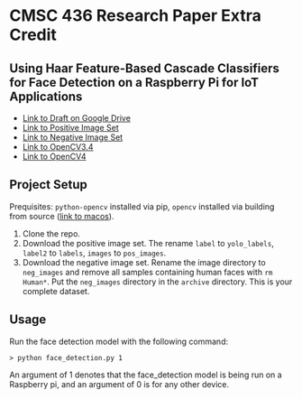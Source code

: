 # CMSC 436 Research Paper Extra Credit

## Using Haar Feature-Based Cascade Classifiers for Face Detection on a Raspberry Pi for IoT Applications 

- [Link to Draft on Google Drive](https://docs.google.com/document/d/1H4GUHuNXbkjKFACpi70M0ZhKLtLqq29fNws-9ac8Di0/edit?usp=sharing)
- [Link to Positive Image Set](https://www.kaggle.com/datasets/fareselmenshawii/face-detection-dataset)
- [Link to Negative Image Set](https://www.kaggle.com/datasets/sagarkarar/nonface-and-face-dataset)
- [Link to OpenCV3.4](https://github.com/opencv/opencv/tree/3.4)
- [Link to OpenCV4](https://github.com/opencv/opencv/archive/refs/tags/4.10.0.zip)


## Project Setup

Prequisites: `python-opencv` installed via pip, `opencv` installed via building from source ([link to macos](https://docs.opencv.org/4.x/d0/db2/tutorial_macos_install.html)).

1. Clone the repo.
2. Download the positive image set. The rename `label` to `yolo_labels`, `label2` to `labels`, `images` to `pos_images`.
3. Download the negative image set. Rename the image directory to `neg_images` and remove all samples containing human faces with `rm Human*`. Put the `neg_images` directory in the `archive` directory. This is your complete dataset. 

## Usage

Run the face detection model with the following command: 

```
> python face_detection.py 1
```

An argument of 1 denotes that the face_detection model is being run on a Raspberry pi, and an argument of 0 is for any other device.